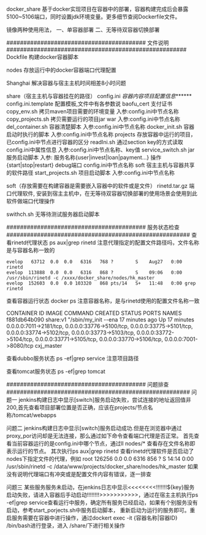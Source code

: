 docker_share
	基于docker实现项目在容器中的部署，容器构建完成后会暴露5100~5106端口，同时设置jdk环境变量。更多细节查阅Dockerfile文件。

镜像两种使用用法，
	一、单容器部署
	二、无等待双容器切换部署



######################################### 文件说明  #####################################################
Dockfile
	构建docker容器脚本
	
nodes
	存放运行中的docker容器端口代理配置
	

Shanghai
	解决容器与宿主主机时间相差8小时问题


share（宿主主机与容器挂在的路径）
	config.ini									*容器内容项目配置信息*******
	config.ini.template					配置模板,文件中有各参数说
	baofu_cert									支付证书
	copy_env.sh									拷贝maven项目需要的环境变量			入参:config.ini中节点名称
	copy_projects.sh						拷贝需要运行的项目jar war				入参:config.ini中节点名称
	del_container.sh						容器清楚脚本										入参:config.ini中节点名称
	docker_init.sh							容器启动时执行的脚本						入参:config.ini中节点名称
	projects										存放容器中运行的项目，已config.ini中节点进行容器的区分
	readIni.sh									通过section key的方式读取config.ini中属性信息				入参:config.ini中节点名称、key值
	service_switch.sh						jar服务启动脚本									入参: 服务名称{user|invest|loan|payment...} 操作{start|stop|restart} debug端口 config.ini中节点名称 
	soft												宿主主机与容器共享的软件路径
	start_projects.sh						项目启动脚本										入参:config.ini中节点名称
	
	
soft（存放需要在构建容器是需要嵌入容器中的软件或是文件）
	rinetd.tar.gz								端口代理软件, 安装到宿主主机中，在无等待双容器切换部署的使用场景会使用到此软件做端口代理操作
	

swithch.sh
	无等待测试服务器启动脚本



######################################### 服务状态检查 ######################################################
查看rinetd代理状态
	ps aux|grep rinetd		注意代理指定的配置文件路径吗，文件名称是与容器名称一致的
	
	evelop   63712  0.0  0.0   6316   768 ?        S    Aug27   0:00 rinetd
	evelop  113888  0.0  0.0   6316   868 ?        S    09:06   0:00 /usr/sbin/rinetd -c /xxxx/docker_share/nodes/hk_master
	evelop  152603  0.0  0.0 103320   868 pts/14   S+   11:48   0:00 grep rinetd

查看容器运行状态
	docker ps			注意容器名称，是与rinetd使用的配置文件名称一致
	
CONTAINER ID        IMAGE               COMMAND                CREATED             STATUS              PORTS                                                                                                                                                         								NAMES
	f881db64b090        share:v1            "/sbin/my_init --ena   17 minutes ago      Up 17 minutes       0.0.0.0:7011->2181/tcp, 0.0.0.0:33776->5100/tcp, 0.0.0.0:33775->5101/tcp, 0.0.0.0:33774->5102/tcp, 0.0.0.0:33773->5103/tcp, 0.0.0.0:33772->5104/tcp, 0.0.0.0:33771->5105/tcp, 0.0.0.0:33770->5106/tcp, 0.0.0.0:7001->8080/tcp   cxj_master



查看dubbo服务状态
	ps -ef|grep service		注意项目路径

查看tomcat服务状态
	ps -ef|grep tomcat




######################################### 问题排查 ######################################################
问题一
	jenkins构建日志中显示[switch]服务启动失败，尝试连接的地址返回值非200,首先查看项目部署位置是否正确，应该在projects/节点名称/tomcat/webapps
	
问题二
	jenkins构建日志中显示[switch]服务启动成功.但是在浏览器中通过proxy_por访问却是无法连接，那么通过如下命令查看端口代理是否正常。
	首先查看当前容器运行的是config.ini中哪个节点，通过ll nodes/* 查看存在文件名称即表示运行的节点。
	其次执行ps aux|grep rinetd 查看rinetd代理软件是否启动了nodes下指定文件的代理，例如
	root     126256  0.0  0.0   6316   856 ?        S    14:14   0:00 /usr/sbin/rinetd -c /data/www/projects/docker_share/nodes/hk_master
	如果没有说明代理端口有冲突或是配置文件内容有错误，逐一排查
	
问题三
	某些服务服务未启动，在jenkins日志中显示<<<<<<<<!!!!!!!${key}服务启动失败，请进入容器后手动启动!!!!!!!!>>>>>>>>>>>，通过在宿主主机执行ps -ef|grep service查看运行中服务，确定所有服务已经启动，如果有个别服务没有启动，参考start_porjects.sh中服务启动脚本，
	重新启动为运行的服务即可。重启服务需要在容器中进行操作，通过dockert exec -it {容器名称|容器ID} /bin/bash进行登录，进入 /share/下进行相关操作







